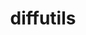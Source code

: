 ---
title: "diffutils"
layout: cache
categories: [package, develop-2024-12-08]
meta: {"versions": ["3.10"], "compilers": ["gcc@=10.2.1", "gcc@=11.1.0", "gcc@=11.4.0", "gcc@=12.3.0", "gcc@=12.4.0", "gcc@=13.2.0", "gcc@=7.3.1", "gcc@=7.5.0", "gcc@=9.4.0", "oneapi@=2024.1.0", "oneapi@=2024.2.1"], "oss": ["amzn2", "centos7", "ubuntu18.04", "ubuntu20.04", "ubuntu22.04", "ubuntu24.04"], "platforms": ["linux"], "targets": ["aarch64", "neoverse_n1", "neoverse_v1", "neoverse_v2", "ppc64le", "x86_64_v3", "x86_64_v4"], "stacks": ["aws-isc", "aws-isc-aarch64", "aws-pcluster-neoverse_v1", "aws-pcluster-x86_64_v4", "bootstrap-x86_64-linux-gnu", "build_systems", "data-vis-sdk", "developer-tools-manylinux2014", "e4s", "e4s-neoverse-v2", "e4s-neoverse_v1", "e4s-oneapi", "e4s-power", "e4s-rocm-external", "ml-linux-aarch64-cpu", "ml-linux-aarch64-cuda", "ml-linux-x86_64-cpu", "ml-linux-x86_64-cuda", "ml-linux-x86_64-rocm", "radiuss", "radiuss-aws", "radiuss-aws-aarch64", "root", "tutorial"], "num_specs": 20, "num_specs_by_stack": {"root": 20, "radiuss-aws-aarch64": 2, "aws-isc-aarch64": 2, "aws-pcluster-neoverse_v1": 2, "aws-pcluster-x86_64_v4": 4, "aws-isc": 1, "radiuss-aws": 1, "developer-tools-manylinux2014": 1, "build_systems": 1, "radiuss": 1, "e4s-power": 1, "data-vis-sdk": 1, "e4s-neoverse_v1": 1, "e4s-neoverse-v2": 1, "e4s-rocm-external": 1, "tutorial": 2, "e4s": 1, "e4s-oneapi": 1, "ml-linux-aarch64-cpu": 1, "ml-linux-aarch64-cuda": 1, "ml-linux-x86_64-cuda": 1, "ml-linux-x86_64-cpu": 1, "bootstrap-x86_64-linux-gnu": 1, "ml-linux-x86_64-rocm": 1}}
spec_details: [{"hash": "qteq42ijr5uno5e3afyrvqfwjtt4d42s", "compiler": "gcc@=7.3.1", "versions": ["3.10"], "os": "amzn2", "platform": "linux", "target": "aarch64", "variants": ["build_system=autotools"], "stacks": ["root", "radiuss-aws-aarch64", "aws-isc-aarch64"], "size": "-", "tarball": "https://binaries.spack.io/develop-2024-12-08/build_cache/linux-amzn2-aarch64/gcc-7.3.1/diffutils-3.10/linux-amzn2-aarch64-gcc-7.3.1-diffutils-3.10-qteq42ijr5uno5e3afyrvqfwjtt4d42s.spack"}, {"hash": "weiw3dzlrfbfsxxaa4uzmq3otfbdfgdx", "compiler": "gcc@=12.4.0", "versions": ["3.10"], "os": "amzn2", "platform": "linux", "target": "neoverse_n1", "variants": ["build_system=autotools"], "stacks": ["root", "aws-pcluster-neoverse_v1"], "size": "-", "tarball": "https://binaries.spack.io/develop-2024-12-08/build_cache/linux-amzn2-neoverse_n1/gcc-12.4.0/diffutils-3.10/linux-amzn2-neoverse_n1-gcc-12.4.0-diffutils-3.10-weiw3dzlrfbfsxxaa4uzmq3otfbdfgdx.spack"}, {"hash": "a4fwsvpizjqh5du2ys7o4xyknezoelhx", "compiler": "gcc@=7.3.1", "versions": ["3.10"], "os": "amzn2", "platform": "linux", "target": "neoverse_n1", "variants": ["build_system=autotools"], "stacks": ["root", "radiuss-aws-aarch64", "aws-isc-aarch64"], "size": "-", "tarball": "https://binaries.spack.io/develop-2024-12-08/build_cache/linux-amzn2-neoverse_n1/gcc-7.3.1/diffutils-3.10/linux-amzn2-neoverse_n1-gcc-7.3.1-diffutils-3.10-a4fwsvpizjqh5du2ys7o4xyknezoelhx.spack"}, {"hash": "nom2azv3pfgczrrxz4u7g6mxvjizgytm", "compiler": "gcc@=12.4.0", "versions": ["3.10"], "os": "amzn2", "platform": "linux", "target": "neoverse_v1", "variants": ["build_system=autotools"], "stacks": ["root", "aws-pcluster-neoverse_v1"], "size": "-", "tarball": "https://binaries.spack.io/develop-2024-12-08/build_cache/linux-amzn2-neoverse_v1/gcc-12.4.0/diffutils-3.10/linux-amzn2-neoverse_v1-gcc-12.4.0-diffutils-3.10-nom2azv3pfgczrrxz4u7g6mxvjizgytm.spack"}, {"hash": "mlna2k2okcbgzi75ns552nyh77spfanf", "compiler": "gcc@=12.4.0", "versions": ["3.10"], "os": "amzn2", "platform": "linux", "target": "x86_64_v3", "variants": ["build_system=autotools"], "stacks": ["root", "aws-pcluster-x86_64_v4"], "size": "-", "tarball": "https://binaries.spack.io/develop-2024-12-08/build_cache/linux-amzn2-x86_64_v3/gcc-12.4.0/diffutils-3.10/linux-amzn2-x86_64_v3-gcc-12.4.0-diffutils-3.10-mlna2k2okcbgzi75ns552nyh77spfanf.spack"}, {"hash": "o7va2np45lvs6fldbdi5j5kqpbnirgng", "compiler": "oneapi@=2024.1.0", "versions": ["3.10"], "os": "amzn2", "platform": "linux", "target": "x86_64_v3", "variants": ["build_system=autotools"], "stacks": ["root", "aws-pcluster-x86_64_v4"], "size": "-", "tarball": "https://binaries.spack.io/develop-2024-12-08/build_cache/linux-amzn2-x86_64_v3/oneapi-2024.1.0/diffutils-3.10/linux-amzn2-x86_64_v3-oneapi-2024.1.0-diffutils-3.10-o7va2np45lvs6fldbdi5j5kqpbnirgng.spack"}, {"hash": "sc2e4oynd32kqm2vizi5jthe7kxwy3wu", "compiler": "gcc@=7.3.1", "versions": ["3.10"], "os": "amzn2", "platform": "linux", "target": "x86_64_v3", "variants": ["build_system=autotools"], "stacks": ["root", "aws-isc", "radiuss-aws"], "size": "-", "tarball": "https://binaries.spack.io/develop-2024-12-08/build_cache/linux-amzn2-x86_64_v3/gcc-7.3.1/diffutils-3.10/linux-amzn2-x86_64_v3-gcc-7.3.1-diffutils-3.10-sc2e4oynd32kqm2vizi5jthe7kxwy3wu.spack"}, {"hash": "pabgk3evcxdicgghrvpkn5a35uydmjbs", "compiler": "gcc@=12.4.0", "versions": ["3.10"], "os": "amzn2", "platform": "linux", "target": "x86_64_v4", "variants": ["build_system=autotools"], "stacks": ["root", "aws-pcluster-x86_64_v4"], "size": "-", "tarball": "https://binaries.spack.io/develop-2024-12-08/build_cache/linux-amzn2-x86_64_v4/gcc-12.4.0/diffutils-3.10/linux-amzn2-x86_64_v4-gcc-12.4.0-diffutils-3.10-pabgk3evcxdicgghrvpkn5a35uydmjbs.spack"}, {"hash": "e7h26bsuo46mtirr2hqqmnbz7if76qzi", "compiler": "oneapi@=2024.1.0", "versions": ["3.10"], "os": "amzn2", "platform": "linux", "target": "x86_64_v4", "variants": ["build_system=autotools"], "stacks": ["root", "aws-pcluster-x86_64_v4"], "size": "-", "tarball": "https://binaries.spack.io/develop-2024-12-08/build_cache/linux-amzn2-x86_64_v4/oneapi-2024.1.0/diffutils-3.10/linux-amzn2-x86_64_v4-oneapi-2024.1.0-diffutils-3.10-e7h26bsuo46mtirr2hqqmnbz7if76qzi.spack"}, {"hash": "bmpbdbpyecfmn23k4t2wovnkrfww63pp", "compiler": "gcc@=10.2.1", "versions": ["3.10"], "os": "centos7", "platform": "linux", "target": "x86_64_v3", "variants": ["build_system=autotools"], "stacks": ["root", "developer-tools-manylinux2014"], "size": "-", "tarball": "https://binaries.spack.io/develop-2024-12-08/build_cache/linux-centos7-x86_64_v3/gcc-10.2.1/diffutils-3.10/linux-centos7-x86_64_v3-gcc-10.2.1-diffutils-3.10-bmpbdbpyecfmn23k4t2wovnkrfww63pp.spack"}, {"hash": "mwirp6qzrjfunsorz7xmczpjrbcfdvf3", "compiler": "gcc@=7.5.0", "versions": ["3.10"], "os": "ubuntu18.04", "platform": "linux", "target": "x86_64_v3", "variants": ["build_system=autotools"], "stacks": ["root", "build_systems", "radiuss"], "size": "-", "tarball": "https://binaries.spack.io/develop-2024-12-08/build_cache/linux-ubuntu18.04-x86_64_v3/gcc-7.5.0/diffutils-3.10/linux-ubuntu18.04-x86_64_v3-gcc-7.5.0-diffutils-3.10-mwirp6qzrjfunsorz7xmczpjrbcfdvf3.spack"}, {"hash": "o7rhbpukbmsmi4kfjzignllr5vab52lw", "compiler": "gcc@=9.4.0", "versions": ["3.10"], "os": "ubuntu20.04", "platform": "linux", "target": "ppc64le", "variants": ["build_system=autotools"], "stacks": ["root", "e4s-power"], "size": "-", "tarball": "https://binaries.spack.io/develop-2024-12-08/build_cache/linux-ubuntu20.04-ppc64le/gcc-9.4.0/diffutils-3.10/linux-ubuntu20.04-ppc64le-gcc-9.4.0-diffutils-3.10-o7rhbpukbmsmi4kfjzignllr5vab52lw.spack"}, {"hash": "iuupzbqjyswyys462vydh6sgitll2udo", "compiler": "gcc@=11.1.0", "versions": ["3.10"], "os": "ubuntu20.04", "platform": "linux", "target": "x86_64_v3", "variants": ["build_system=autotools"], "stacks": ["root", "data-vis-sdk"], "size": "-", "tarball": "https://binaries.spack.io/develop-2024-12-08/build_cache/linux-ubuntu20.04-x86_64_v3/gcc-11.1.0/diffutils-3.10/linux-ubuntu20.04-x86_64_v3-gcc-11.1.0-diffutils-3.10-iuupzbqjyswyys462vydh6sgitll2udo.spack"}, {"hash": "vvoi2djngrepjg3aejwkb5jhbom4cluz", "compiler": "gcc@=11.4.0", "versions": ["3.10"], "os": "ubuntu22.04", "platform": "linux", "target": "neoverse_v1", "variants": ["build_system=autotools"], "stacks": ["root", "e4s-neoverse_v1"], "size": "-", "tarball": "https://binaries.spack.io/develop-2024-12-08/build_cache/linux-ubuntu22.04-neoverse_v1/gcc-11.4.0/diffutils-3.10/linux-ubuntu22.04-neoverse_v1-gcc-11.4.0-diffutils-3.10-vvoi2djngrepjg3aejwkb5jhbom4cluz.spack"}, {"hash": "hxfhas4wllfnwctl5stigqxyv52wqjag", "compiler": "gcc@=11.4.0", "versions": ["3.10"], "os": "ubuntu22.04", "platform": "linux", "target": "neoverse_v2", "variants": ["build_system=autotools"], "stacks": ["root", "e4s-neoverse-v2"], "size": "-", "tarball": "https://binaries.spack.io/develop-2024-12-08/build_cache/linux-ubuntu22.04-neoverse_v2/gcc-11.4.0/diffutils-3.10/linux-ubuntu22.04-neoverse_v2-gcc-11.4.0-diffutils-3.10-hxfhas4wllfnwctl5stigqxyv52wqjag.spack"}, {"hash": "r7ik4wg3kqp6fbpfvt3ls2enc4zswr4t", "compiler": "gcc@=11.4.0", "versions": ["3.10"], "os": "ubuntu22.04", "platform": "linux", "target": "x86_64_v3", "variants": ["build_system=autotools"], "stacks": ["root", "e4s-rocm-external", "tutorial", "e4s"], "size": "-", "tarball": "https://binaries.spack.io/develop-2024-12-08/build_cache/linux-ubuntu22.04-x86_64_v3/gcc-11.4.0/diffutils-3.10/linux-ubuntu22.04-x86_64_v3-gcc-11.4.0-diffutils-3.10-r7ik4wg3kqp6fbpfvt3ls2enc4zswr4t.spack"}, {"hash": "iahhvczm4t5gctbmdtksgppfeutfl5eg", "compiler": "oneapi@=2024.2.1", "versions": ["3.10"], "os": "ubuntu22.04", "platform": "linux", "target": "x86_64_v3", "variants": ["build_system=autotools"], "stacks": ["root", "e4s-oneapi"], "size": "-", "tarball": "https://binaries.spack.io/develop-2024-12-08/build_cache/linux-ubuntu22.04-x86_64_v3/oneapi-2024.2.1/diffutils-3.10/linux-ubuntu22.04-x86_64_v3-oneapi-2024.2.1-diffutils-3.10-iahhvczm4t5gctbmdtksgppfeutfl5eg.spack"}, {"hash": "3krdav4kgqkqlr2vkhjoniofwuzbgqwe", "compiler": "gcc@=12.3.0", "versions": ["3.10"], "os": "ubuntu22.04", "platform": "linux", "target": "x86_64_v3", "variants": ["build_system=autotools"], "stacks": ["root", "tutorial"], "size": "-", "tarball": "https://binaries.spack.io/develop-2024-12-08/build_cache/linux-ubuntu22.04-x86_64_v3/gcc-12.3.0/diffutils-3.10/linux-ubuntu22.04-x86_64_v3-gcc-12.3.0-diffutils-3.10-3krdav4kgqkqlr2vkhjoniofwuzbgqwe.spack"}, {"hash": "jvuvaz3ow44r4vscyq6nzqjjycoozpq4", "compiler": "gcc@=13.2.0", "versions": ["3.10"], "os": "ubuntu24.04", "platform": "linux", "target": "aarch64", "variants": ["build_system=autotools"], "stacks": ["root", "ml-linux-aarch64-cpu", "ml-linux-aarch64-cuda"], "size": "-", "tarball": "https://binaries.spack.io/develop-2024-12-08/build_cache/linux-ubuntu24.04-aarch64/gcc-13.2.0/diffutils-3.10/linux-ubuntu24.04-aarch64-gcc-13.2.0-diffutils-3.10-jvuvaz3ow44r4vscyq6nzqjjycoozpq4.spack"}, {"hash": "i63y4dzrhpqurjjnxiu3jq2ewmlfuwbq", "compiler": "gcc@=13.2.0", "versions": ["3.10"], "os": "ubuntu24.04", "platform": "linux", "target": "x86_64_v3", "variants": ["build_system=autotools"], "stacks": ["ml-linux-x86_64-cuda", "ml-linux-x86_64-cpu", "bootstrap-x86_64-linux-gnu", "ml-linux-x86_64-rocm", "root"], "size": "-", "tarball": "https://binaries.spack.io/develop-2024-12-08/build_cache/linux-ubuntu24.04-x86_64_v3/gcc-13.2.0/diffutils-3.10/linux-ubuntu24.04-x86_64_v3-gcc-13.2.0-diffutils-3.10-i63y4dzrhpqurjjnxiu3jq2ewmlfuwbq.spack"}]
---